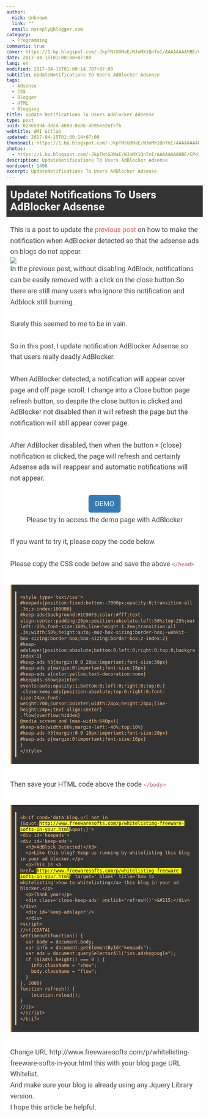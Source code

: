 ```yaml
---
author:
  nick: Unknown
  link: ""
  email: noreply@blogger.com
category:
  - Programming
comments: true
cover: https://1.bp.blogspot.com/-JkpTNtGOMaE/WJoMX1QnTmI/AAAAAAAAHBE/CPdxv-D-Xa0bdghE1HwdwkC1bHp9OA9EgCLcB/s640/How%2BTo%2BMake%2BAdsense%2BAdBlocker%2BNotifications.png
date: 2017-04-15T01:00:00+07:00
lang: en
modified: 2017-04-15T01:00:14.707+07:00
subtitle: UpdateNotifications To Users AdBlocker Adsense
tags:
  - Adsense
  - CSS
  - Blogger
  - HTML
  - Blogging
title: Update Notifications To Users AdBlocker Adsense
type: post
uuid: 02365894-ddcd-4888-8ed6-4b95ea2ef5fb
webtitle: WMI Gitlab
updated: 2017-04-15T01:00:14+07:00
thumbnail: https://1.bp.blogspot.com/-JkpTNtGOMaE/WJoMX1QnTmI/AAAAAAAAHBE/CPdxv-D-Xa0bdghE1HwdwkC1bHp9OA9EgCLcB/s640/How%2BTo%2BMake%2BAdsense%2BAdBlocker%2BNotifications.png
photos:
  - https://1.bp.blogspot.com/-JkpTNtGOMaE/WJoMX1QnTmI/AAAAAAAAHBE/CPdxv-D-Xa0bdghE1HwdwkC1bHp9OA9EgCLcB/s640/How%2BTo%2BMake%2BAdsense%2BAdBlocker%2BNotifications.png
description: UpdateNotifications To Users AdBlocker Adsense
wordcount: 1496
excerpt: UpdateNotifications To Users AdBlocker Adsense
---
```


<div id="judul-post" style="background: rgb(51, 51, 51); color: #141924; font-family: Roboto, Arial, sans-serif; font-size: 16px; margin: 0px -10px 0px 0px; padding: 10px;"><h1 class="post-title entry-title" itemprop="headline" style="color: white; font-size: 28px; line-height: 1.1em; margin: 0px; padding: 0px;"><span class="notranslate">Update!&nbsp;<span style="color: white; font-size: 28px; line-height: 1.1em;">Notifications To Users AdBlocker Adsense</span></span></h1></div><div class="judul-box" style="background-color: white; padding: 0px 0px 0px 10px; position: relative;"><div class="post-header" style="color: #141924; font-family: roboto, arial, sans-serif; font-size: 16px;"><div class="post-header-line-1"></div></div><div class="iklan-kecilatas" style="color: #141924; float: none; font-family: roboto, arial, sans-serif; font-size: 16px; margin: 0px 0px 10px; padding-top: 10px; text-align: center; width: 340px;"></div><div class="post-body entry-content" id="post-body-8867962789392106923" itemprop="description articleBody" style="margin: 10px 0px 0.65em; padding: 0px;"><div style="color: #444444; font-family: roboto, arial, sans-serif; font-size: 18px; line-height: 1.6em;"><span class="notranslate">This is a post to update the&nbsp;<a href="http://www.webmanajemen.com/2017/04/create-notifications-for-adblocker.html?m=1" style="-webkit-transition: all 0.4s ease-in-out; color: #e8554e; text-decoration: none; transition: all 0.4s ease-in-out;" target="_blank" title="previous post" rel="noopener noreferer nofollow">previous post</a>&nbsp;on how to make the notification when AdBlocker detected so that the adsense ads on blogs do not appear.</span></div><div style="color: #444444; font-family: roboto, arial, sans-serif; font-size: 18px; line-height: 1.6em;"><img src="https://1.bp.blogspot.com/-JkpTNtGOMaE/WJoMX1QnTmI/AAAAAAAAHBE/CPdxv-D-Xa0bdghE1HwdwkC1bHp9OA9EgCLcB/s640/How%2BTo%2BMake%2BAdsense%2BAdBlocker%2BNotifications.png"></div><div style="color: #444444; font-family: roboto, arial, sans-serif; font-size: 18px; line-height: 1.6em;"><span class="notranslate">In the previous post, without disabling AdBlock, notifications can be easily removed with a click on the close button.</span><span class="notranslate">So there are still many users who ignore this notification and Adblock still burning.</span></div><div style="color: #444444; font-family: roboto, arial, sans-serif; font-size: 18px; line-height: 1.6em;"><br></div><div style="color: #444444; font-family: roboto, arial, sans-serif; font-size: 18px; line-height: 1.6em;"><span class="notranslate">Surely this seemed to me to be in vain.</span></div><div style="color: #444444; font-family: roboto, arial, sans-serif; font-size: 18px; line-height: 1.6em;"><a href="https://www.blogger.com/null" name="more" style="color: #e8554e;" rel="noopener noreferer nofollow"></a><br></div><div style="color: #444444; font-family: roboto, arial, sans-serif; font-size: 18px; line-height: 1.6em;"><span class="notranslate">So in this post, I update notification AdBlocker Adsense so that users really deadly AdBlocker.</span></div><div style="color: #444444; font-family: roboto, arial, sans-serif; font-size: 18px; line-height: 1.6em;"><br></div><div style="color: #444444; font-family: roboto, arial, sans-serif; font-size: 18px; line-height: 1.6em;"><span class="notranslate">When AdBlocker detected, a notification will appear cover page and off page scroll.</span>&nbsp;<span class="notranslate">I change into a Close button page refresh button, so despite the close button is clicked and AdBlocker not disabled then it will refresh the page but the notification will still appear cover page.</span></div><div style="color: #444444; font-family: roboto, arial, sans-serif; font-size: 18px; line-height: 1.6em;"><br></div><div style="color: #444444; font-family: roboto, arial, sans-serif; font-size: 18px; line-height: 1.6em;"><span class="notranslate">After AdBlocker disabled, then when the button × (close) notification is clicked, the page will refresh and certainly Adsense ads will reappear and automatic notifications will not appear.</span></div><div style="color: #444444; font-family: roboto, arial, sans-serif; font-size: 18px; line-height: 1.6em;"><br></div><div class="center" style="color: #444444; font-family: roboto, arial, sans-serif; font-size: 18px; line-height: 1.6em; text-align: center;"><span class="notranslate"><a class="btn btn-primary btn-lg" href="http://www.freewaresofts.com/" rel="noopener noreferer nofollow" style="-webkit-transition: all 0.4s ease-in-out; -webkit-user-select: none; background-color: #337ab7; background-image: none; border-radius: 6px; border: 1px solid rgb(46, 109, 164); color: white; cursor: pointer; display: inline-block; line-height: 1.3333333; margin-bottom: 5px; padding: 10px 16px; text-decoration: none; touch-action: manipulation; transition: all 0.4s ease-in-out; vertical-align: middle; white-space: nowrap;" target="_blank" title="demo">DEMO</a></span></div><div class="center" style="color: #444444; font-family: roboto, arial, sans-serif; font-size: 18px; line-height: 1.6em; text-align: center;"><span class="notranslate">Please try to access the demo page with AdBlocker</span></div><div style="color: #444444; font-family: roboto, arial, sans-serif; font-size: 18px; line-height: 1.6em;"><br></div><div style="color: #444444; font-family: roboto, arial, sans-serif; font-size: 18px; line-height: 1.6em;"><span class="notranslate">If you want to try it, please copy the code below.</span></div><div style="color: #444444; font-family: roboto, arial, sans-serif; font-size: 18px; line-height: 1.6em;"><br></div><div style="color: #444444; font-family: roboto, arial, sans-serif; font-size: 18px; line-height: 1.6em;"><span class="notranslate">Please copy the CSS code below and save the above&nbsp;<code style="color: #bc587e; font-family: Consolas, Monaco, 'Andale Mono', monospace; font-size: 14px; line-height: 1.3em; white-space: initial; word-break: normal; word-spacing: normal;">&lt;/head&gt;</code></span></div><div style="color: #444444; font-family: roboto, arial, sans-serif; font-size: 18px; line-height: 1.6em;"><br></div><pre style="background-attachment: initial; background-clip: initial; background-color: #333333; background-image: initial; background-origin: initial; background-position: initial; background-repeat: initial; background-size: initial; border-left-color: rgb(252, 194, 140); border-left-style: solid; border-left-width: 3px; color: #fcc28c; font-family: consolas, monaco, 'andale mono', monospace; font-size: 14px; line-height: 1.3em; margin: 10px auto; max-width: 100%; overflow: auto; padding: 8px 10px; word-break: normal; word-spacing: normal;"><pre style="-webkit-user-select: all; background-attachment: initial; background-clip: initial; background-image: initial; background-origin: initial; background-position: initial; background-repeat: initial; background-size: initial; border-left-color: rgb(252, 194, 140); border-left-style: solid; border-left-width: 3px; font-family: Consolas, Monaco, 'Andale Mono', monospace; line-height: 1.3em; margin: 10px auto; max-width: 100%; overflow: auto; padding: 8px 10px; white-space: initial; word-break: normal;"><code style="font-family: Consolas, Monaco, 'Andale Mono', monospace; line-height: 1.3em; white-space: initial; word-break: normal; word-spacing: normal;">&lt;style type='text/css'&gt;<br>#keepads{position:fixed;bottom:-7000px;opacity:0;transition:all .3s;z-index:100000}<br>#keep-ads{background:#1C90F3;color:#fff;text-align:center;padding:20px;position:absolute;left:50%;top:25%;margin-left:-25%;font-size:160%;line-height:1.2em;transition:all .3s;width:50%;height:auto;-moz-box-sizing:border-box;-webkit-box-sizing:border-box;box-sizing:border-box;z-index:2}<br>#keep-adslayer{position:absolute;bottom:0;left:0;right:0;top:0;background:#000;background:rgba(0,0,0,.9);z-index:1}<br>#keep-ads h3{margin:0 0 20px!important;font-size:30px}<br>#keep-ads p{margin:0!important;font-size:18px}<br>#keep-ads a{color:yellow;text-decoration:none}<br>#keepads.show{pointer-events:auto;opacity:1;bottom:0;left:0;right:0;top:0;}<br>.close-keep-ads{position:absolute;top:0;right:0;font-size:24px;font-weight:700;cursor:pointer;width:24px;height:24px;line-height:24px;text-align:center}<br>.flow{overflow:hidden}<br>@media screen and (max-width:640px){<br>#keep-ads{width:80%;margin-left:-40%;top:10%}<br>#keep-ads h3{margin:0 0 10px!important;font-size:20px}<br>#keep-ads p{margin:0!important;font-size:16px}<br>}<br>&lt;/style&gt;</code></pre></pre><div style="color: #444444; font-family: roboto, arial, sans-serif; font-size: 18px; line-height: 1.6em;"><br></div><div style="color: #444444; font-family: roboto, arial, sans-serif; font-size: 18px; line-height: 1.6em;"><span class="notranslate">Then save your HTML code above the code&nbsp;<code style="color: #bc587e; font-family: Consolas, Monaco, 'Andale Mono', monospace; font-size: 14px; line-height: 1.3em; white-space: initial; word-break: normal; word-spacing: normal;">&lt;/body&gt;</code></span></div><div style="color: #444444; font-family: roboto, arial, sans-serif; font-size: 18px; line-height: 1.6em;"><br></div><pre style="background-attachment: initial; background-clip: initial; background-color: #333333; background-image: initial; background-origin: initial; background-position: initial; background-repeat: initial; background-size: initial; border-left-color: rgb(252, 194, 140); border-left-style: solid; border-left-width: 3px; color: #fcc28c; font-family: consolas, monaco, 'andale mono', monospace; font-size: 14px; line-height: 1.3em; margin: 10px auto; max-width: 100%; overflow: auto; padding: 8px 10px; word-break: normal; word-spacing: normal;"><pre style="-webkit-user-select: all; background-attachment: initial; background-clip: initial; background-image: initial; background-origin: initial; background-position: initial; background-repeat: initial; background-size: initial; border-left-color: rgb(252, 194, 140); border-left-style: solid; border-left-width: 3px; font-family: Consolas, Monaco, 'Andale Mono', monospace; line-height: 1.3em; margin: 10px auto; max-width: 100%; overflow: auto; padding: 8px 10px; white-space: initial; word-break: normal;"><code style="font-family: Consolas, Monaco, 'Andale Mono', monospace; line-height: 1.3em; white-space: initial; word-break: normal; word-spacing: normal;">&lt;b:if cond='data:blog.url not in {&amp;quot;<mark>http://www.freewaresofts.com/p/whitelisting-freeware-softs-in-your.html</mark>&amp;quot;}'&gt;<br>&lt;div id='keepads'&gt;<br>&lt;div id='keep-ads'&gt;<br>&nbsp; &lt;h3&gt;AdBlock Detected!&lt;/h3&gt;<br>&nbsp; &lt;p&gt;Like this blog? Keep us running by whitelisting this blog in your ad blocker.&lt;/p&gt;<br>&nbsp; &lt;p&gt;This is &lt;a href='<mark>http://www.freewaresofts.com/p/whitelisting-freeware-softs-in-your.html</mark>' target='_blank' title='how to whitelisting'&gt;how to whitelisting&lt;/a&gt; this blog in your ad blocker.&lt;/p&gt;<br>&nbsp; &lt;p&gt;Thank you!&lt;/p&gt;<br>&nbsp; &lt;div class='close-keep-ads' onclick='refresh()'&gt;&amp;#215;&lt;/div&gt;<br>&lt;/div&gt;<br>&nbsp; &lt;div id='keep-adslayer'/&gt;<br>&nbsp; &lt;/div&gt;<br>&lt;script&gt;<br>//&lt;![CDATA[<br>setTimeout(function() {<br>&nbsp; var body = document.body;<br>&nbsp; var info = document.getElementById("keepads");<br>&nbsp; var ads = document.querySelectorAll("ins.adsbygoogle");<br>&nbsp; if ($(ads).height() === 0 ) {<br>&nbsp; &nbsp; info.className = "show";<br>&nbsp; &nbsp; body.className = "flow";<br>&nbsp; }<br>}, 2000)<br>function refresh() {<br>&nbsp; &nbsp; location.reload();<br>}<br>//]]&gt;<br>&lt;/script&gt;<br>&lt;/b:if&gt;</code></pre></pre><div style="color: #444444; font-family: roboto, arial, sans-serif; font-size: 18px; line-height: 1.6em;"><br></div><div style="color: #444444; font-family: roboto, arial, sans-serif; font-size: 18px; line-height: 1.6em;"><span class="notranslate">Change URL http://www.freewaresofts.com/p/whitelisting-freeware-softs-in-your.html this with your blog page URL Whitelist.</span></div><div style="color: #444444; font-family: roboto, arial, sans-serif; font-size: 18px; line-height: 1.6em;"><span class="notranslate">And make sure your blog is already using any Jquery Library version.</span><br><span class="notranslate">I hope this article be helpful.</span></div></div></div>